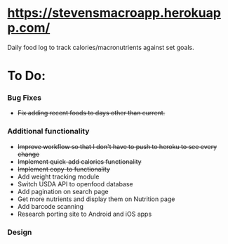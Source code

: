 # https://stevensmacroapp.herokuapp.com/
Daily food log to track calories/macronutrients against set goals.

# To Do:

### Bug Fixes
- ~~Fix adding recent foods to days other than current.~~

### Additional functionality
- ~~Improve workflow so that I don't have to push to heroku to see every change~~
- ~~Implement quick-add calories functionality~~
- ~~Implement copy-to functionality~~
- Add weight tracking module
- Switch USDA API to openfood database
- Add pagination on search page
- Get more nutrients and display them on Nutrition page
- Add barcode scanning
- Research porting site to Android and iOS apps

### Design

